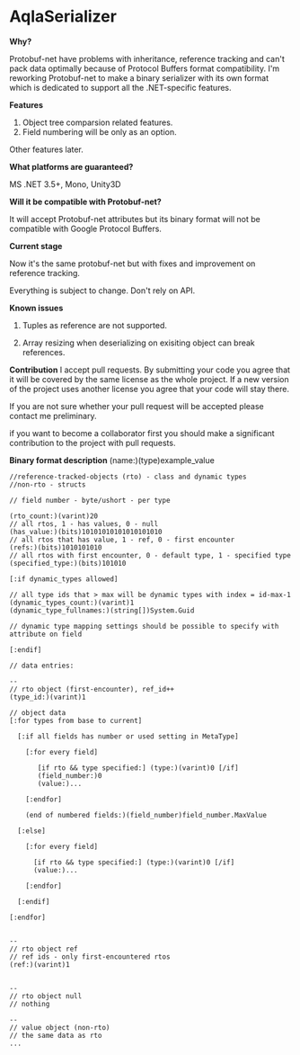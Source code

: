 AqlaSerializer
==============

<b>Why?</b>

Protobuf-net have problems with inheritance, reference tracking and can't pack data optimally because of Protocol Buffers format compatibility. I'm reworking Protobuf-net to make a binary serializer with its own format which is dedicated to support all the .NET-specific features. 

<b>Features</b>

1. Object tree comparsion related features. 
2. Field numbering will be only as an option.

Other features later.

<b>What platforms are guaranteed? </b>

MS .NET 3.5+, Mono, Unity3D

<b>Will it be compatible with Protobuf-net? </b>

It will accept Protobuf-net attributes but its binary format will not be compatible with Google Protocol Buffers.

<b>Current stage</b>

Now it's the same protobuf-net but with fixes and improvement on reference tracking.

Everything is subject to change. Don't rely on API.

<b>Known issues</b>

1. Tuples as reference are not supported.

2. Array resizing when deserializing on exisiting object can break references.

<b>Contribution</b>
I accept pull requests. By submitting your code you agree that it will be covered by the same license as the whole project. If a new version of the project uses another license you agree that your code will stay there.

If you are not sure whether your pull request will be accepted please contact me preliminary.

if you want to become a collaborator first you should make a significant contribution to the project with pull requests.

<b>Binary format description</b> (name:)(type)example_value


	//reference-tracked-objects (rto) - class and dynamic types
	//non-rto - structs
	
	// field number - byte/ushort - per type
	
	(rto_count:)(varint)20
	// all rtos, 1 - has values, 0 - null
	(has_value:)(bits)10101010101010101010
	// all rtos that has value, 1 - ref, 0 - first encounter
	(refs:)(bits)1010101010
	// all rtos with first encounter, 0 - default type, 1 - specified type
	(specified_type:)(bits)101010
	
	[:if dynamic_types allowed]
	
	// all type ids that > max will be dynamic types with index = id-max-1
	(dynamic_types_count:)(varint)1
	(dynamic_type_fullnames:)(string[])System.Guid
	
	// dynamic type mapping settings should be possible to specify with attribute on field
	
	[:endif]
	
	// data entries:
	
	--
	// rto object (first-encounter), ref_id++
	(type_id:)(varint)1
	
	// object data
	[:for types from base to current]
	
	  [:if all fields has number or used setting in MetaType]
	
	    [:for every field]
	
	       [if rto && type specified:] (type:)(varint)0 [/if]
	       (field_number:)0
	       (value:)...
	
	    [:endfor]
	
	    (end of numbered fields:)(field_number)field_number.MaxValue
	
	  [:else]
	
	    [:for every field]

	      [if rto && type specified:] (type:)(varint)0 [/if]	
	      (value:)...
	
	    [:endfor]
	
	  [:endif]
	  
	[:endfor]
	
	
	--
	// rto object ref
	// ref ids - only first-encountered rtos 
	(ref:)(varint)1
	
	
	--
	// rto object null
	// nothing
	
	--
	// value object (non-rto)
	// the same data as rto
	...
